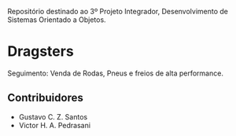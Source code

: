 Repositório destinado ao 3º Projeto Integrador, Desenvolvimento de Sistemas Orientado a Objetos.

# Dragsters
Seguimento: Venda de Rodas, Pneus e freios de alta performance. 

## Contribuidores

- Gustavo C. Z. Santos
- Victor H. A. Pedrasani
